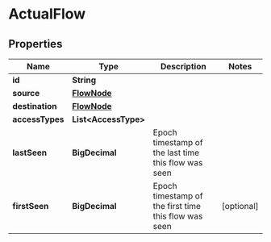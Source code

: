 

# ActualFlow


## Properties

| Name | Type | Description | Notes |
|------------ | ------------- | ------------- | -------------|
|**id** | **String** |  |  |
|**source** | [**FlowNode**](FlowNode.md) |  |  |
|**destination** | [**FlowNode**](FlowNode.md) |  |  |
|**accessTypes** | **List&lt;AccessType&gt;** |  |  |
|**lastSeen** | **BigDecimal** | Epoch timestamp of the last time this flow was seen |  |
|**firstSeen** | **BigDecimal** | Epoch timestamp of the first time this flow was seen |  [optional] |



